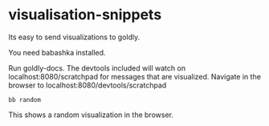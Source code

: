 # visualisation-snippets

Its easy to send visualizations to goldly.

You need babashka installed.

Run goldly-docs. 
The devtools included will watch on localhost:8080/scratchpad for messages that are visualized.
Navigate in the browser to localhost:8080/devtools/scratchpad

```
bb random
```

This shows a random visualization in the browser.